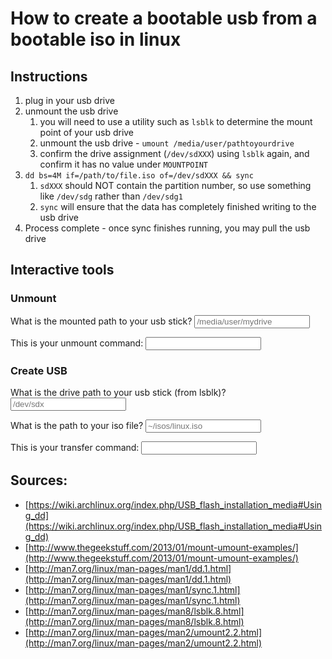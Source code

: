 # How to create a bootable usb from a bootable iso in linux

## Instructions

1. plug in your usb drive
1. unmount the usb drive
    1. you will need to use a utility such as ```lsblk``` to determine the mount point of your usb drive
    1. unmount the usb drive - ```umount /media/user/pathtoyourdrive```
    1. confirm the drive assignment (```/dev/sdXXX```) using ```lsblk``` again, and confirm it has no value under ```MOUNTPOINT```
1. ```dd bs=4M if=/path/to/file.iso of=/dev/sdXXX && sync```
    1. ```sdXXX``` should NOT contain the partition number, so use something like ```/dev/sdg``` rather than ```/dev/sdg1```
    1. ```sync``` will ensure that the data has completely finished writing to the usb drive
1. Process complete - once sync finishes running, you may pull the usb drive

## Interactive tools

### Unmount

<label for="mountPath">What is the mounted path to your usb stick?</label>
<input
  type="text"
  id="mountPath"
  name="mountPath"
  placeholder="/media/user/mydrive"
  onkeyup="onChangeMountPath(this.value, this)"
/>

<label for="umountCommand">This is your unmount command:</label>
<input
  type="text"
  id="umountCommand"
  name="umountCommand"
  readonly
/>

### Create USB

<label for="usbPath">What is the drive path to your usb stick (from lsblk)?</label>
<input
  type="text"
  id="usbPath"
  name="usbPath"
  placeholder="/dev/sdx"
  onkeyup="updateDdCommand()"
/>

<label for="isoPath">What is the path to your iso file?</label>
<input
  type="text"
  id="isoPath"
  name="isoPath"
  placeholder="~/isos/linux.iso"
  onkeyup="updateDdCommand()"
/>

<label for="ddCommand">This is your transfer command:</label>
<input
  type="text"
  id="ddCommand"
  name="ddCommand"
  readonly
/>

## Sources:

* [https://wiki.archlinux.org/index.php/USB_flash_installation_media#Using_dd](https://wiki.archlinux.org/index.php/USB_flash_installation_media#Using_dd)
* [http://www.thegeekstuff.com/2013/01/mount-umount-examples/](http://www.thegeekstuff.com/2013/01/mount-umount-examples/)
* [http://man7.org/linux/man-pages/man1/dd.1.html](http://man7.org/linux/man-pages/man1/dd.1.html)
* [http://man7.org/linux/man-pages/man1/sync.1.html](http://man7.org/linux/man-pages/man1/sync.1.html)
* [http://man7.org/linux/man-pages/man8/lsblk.8.html](http://man7.org/linux/man-pages/man8/lsblk.8.html)
* [http://man7.org/linux/man-pages/man2/umount2.2.html](http://man7.org/linux/man-pages/man2/umount2.2.html)

<script async type="text/javascript">
  function onChangeMountPath (value, element) {
    var umountCommandElement = document.getElementById('umountCommand');

    if (value) {
      umountCommandElement.value = 'umount ' + value;
    } else {
      umountCommandElement.value = '';
    }
  }

  function updateDdCommand () {
    var usbPath = document.getElementById('usbPath').value;
    var isoPath = document.getElementById('isoPath').value;

    var ddCommandElement = document.getElementById('ddCommand');

    if (usbPath && isoPath) {
      ddCommandElement.value = 'sudo dd bs=4M if="' + isoPath + '" of="' + usbPath + '" status=progress && sync';
    } else {
      ddCommandElement.value = '';
    }
  }
</script>